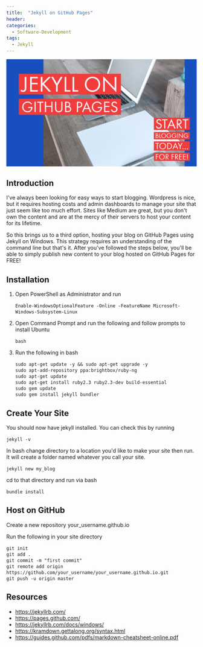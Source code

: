 ```yaml
---
title:  "Jekyll on GitHub Pages"
header:
categories: 
  - Software-Development
tags:
  - Jekyll
---
```


![header](/assets/posts/2017-08-08-jekyll-on-github-pages/header.jpg)

## Introduction

I've always been looking for easy ways to start blogging. Wordpress is nice, but it requires hosting costs and admin dashboards to manage your site that just seem like too much effort. Sites like Medium are great, but you don't own the content and are at the mercy of their servers to host your content for its lifetime.

So this brings us to a third option, hosting your blog on GitHub Pages using Jekyll on Windows. This strategy requires an understanding of the command line but that's it. After you've followed the steps below, you'll be able to simply publish new content to your blog hosted on GitHub Pages for FREE!

## Installation

1. Open PowerShell as Administrator and run
    ```
    Enable-WindowsOptionalFeature -Online -FeatureName Microsoft-Windows-Subsystem-Linux
    ```
2. Open Command Prompt and run the following and follow prompts to install Ubuntu
    ```
    bash
    ```
3. Run the following in bash
    ```
    sudo apt-get update -y && sudo apt-get upgrade -y
    sudo apt-add-repository ppa:brightbox/ruby-ng
    sudo apt-get update
    sudo apt-get install ruby2.3 ruby2.3-dev build-essential
    sudo gem update
    sudo gem install jekyll bundler
    ```

## Create Your Site

You should now have jekyll installed. You can check this by running
```
jekyll -v
```

In bash change directory to a location you'd like to make your site then run. It will create a folder named whatever you call your site.
```
jekyll new my_blog
```
cd to that directory and run via bash
```
bundle install
```

## Host on GitHub

Create a new repository your_username.github.io

Run the following in your site directory
```
git init
git add .
git commit -m "first commit"
git remote add origin https://github.com/your_username/your_username.github.io.git
git push -u origin master
```

## Resources

* <https://jekyllrb.com/>
* <https://pages.github.com/>
* <https://jekyllrb.com/docs/windows/>
* <https://kramdown.gettalong.org/syntax.html>
* <https://guides.github.com/pdfs/markdown-cheatsheet-online.pdf>
